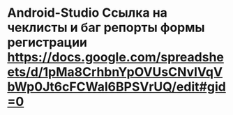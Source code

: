 # Android-Studio Ссылка на чеклисты и баг репорты формы регистрации https://docs.google.com/spreadsheets/d/1pMa8CrhbnYpOVUsCNvlVqVbWp0Jt6cFCWal6BPSVrUQ/edit#gid=0
